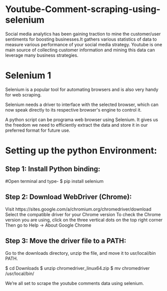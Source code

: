 # Youtube-Comment-scraping-using-selenium
Social media analytics has been gaining traction to mine the customer/user sentiments for boosting businesses.It gathers various statistics of data to measure various performance of your social media strategy. Youtube is one main source of collecting customer information and mining this data can leverage many business strategies.


<h1>Selenium 1</h1>

<p>Selenium is a popular tool for automating browsers and is also very handy for web scraping.</p>

<p>Selenium needs a driver to interface with the selected browser, which can now speak directly to its respective browser's engine to control it.</p>

<p>A python script can be programa web browser using Selenium. It gives us the freedom we need to efficiently extract the data and store it in our preferred format for future use.</p>

<h1>Setting up the python Environment: </h1>

<h2>Step 1: Install Python binding:</h2>

#Open terminal and type-
$ pip install selenium

<h2>Step 2: Download WebDriver (Chrome):</h2>

<p>Visit https://sites.google.com/a/chromium.org/chromedriver/download 
Select the compatible driver for your Chrome version
To check the Chrome version you are using, click on the three vertical dots on the top right corner
Then go to Help -> About Google Chrome</p>

<h2>Step 3: Move the driver file to a PATH:</h2>

<p>Go to the downloads directory, unzip the file, and move it to usr/local/bin PATH.

$ cd Downloads
$ unzip chromedriver_linux64.zip
$ mv chromedriver /usr/local/bin/

We’re all set to scrape the youtube comments data using selenium.</p>


